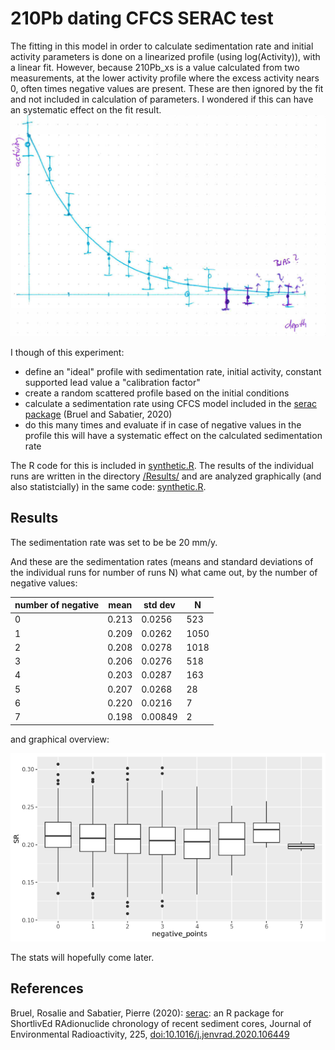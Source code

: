 # 210Pb dating CFCS SERAC test
The fitting in this model in order to calculate sedimentation rate and initial activity parameters is done on a linearized profile (using log(Activity)), with a linear fit. However, because 210Pb_xs is a value calculated from two measurements, at the lower activity profile where the excess activity nears 0, often times negative values are present. These are then ignored by the fit and not included in calculation of parameters. I wondered if this can have an systematic effect on the fit result.
![scatch](https://github.com/Danapit/210Pb_dating_CFCS_SERAC_test/blob/main/Figs/Scatch.png)

I though of this experiment:
* define an "ideal" profile with sedimentation rate, initial activity, constant supported lead value a "calibration factor"
* create a random scattered profile based on the initial conditions
* calculate a sedimentation rate using CFCS model included in the [serac package](https://github.com/rosalieb/serac) (Bruel and Sabatier, 2020)
* do this many times and evaluate if in case of negative values in the profile this will have a systematic effect on the calculated sedimentation rate

The R code for this is included in [synthetic.R](https://github.com/Danapit/210Pb_dating_CFCS_SERAC_test/blob/main/synthetic.R).
The results of the individual runs are written in the directory [/Results/](https://github.com/Danapit/210Pb_dating_CFCS_SERAC_test/tree/main/Results) and are analyzed graphically (and also statistcially) in the same code: [synthetic.R](https://github.com/Danapit/210Pb_dating_CFCS_SERAC_test/blob/main/synthetic.R).

## Results
The sedimentation rate was set to be be 20 mm/y.

And these are the sedimentation rates (means and standard deviations of the individual runs for number of runs N) what came out, by the number of negative values:

| number of negative |mean |std dev | N  |
|--------------------|-----|--------|----|
| 0  | 0.213 |  0.0256  |  523|
| 1 |  0.209 |  0.0262  | 1050|
| 2 |  0.208 |  0.0278  | 1018|
| 3 |  0.206 |  0.0276  | 518 |
| 4 |  0.203 | 0.0287   | 163 |
| 5 |  0.207 | 0.0268   | 28  |
| 6 |  0.220 | 0.0216   |  7 |
| 7 |  0.198 | 0.00849  |  2 |


and graphical overview:

![scatch](https://github.com/Danapit/210Pb_dating_CFCS_SERAC_test/blob/main/Figs/SR_vs_negpoints.png)

The stats will hopefully come later.

## References
Bruel, Rosalie and Sabatier, Pierre (2020): [serac](https://github.com/rosalieb/serac): an R package for ShortlivEd RAdionuclide chronology of recent sediment cores, Journal of Environmental Radioactivity, 225, [doi:10.1016/j.jenvrad.2020.106449](https://doi.org/10.1016/j.jenvrad.2020.106449)
